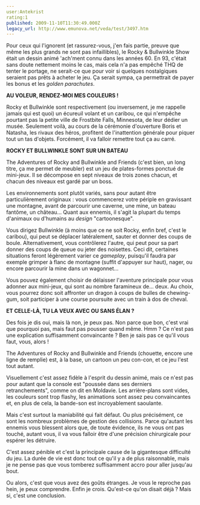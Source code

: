 ```yaml
---
user:Antekrist
rating:1
published: 2009-11-10T11:30:49.000Z
legacy_url: http://www.emunova.net/veda/test/3497.htm
---
```

Pour ceux qui l'ignorent (et rassurez-vous, j'en fais partie, preuve que même les plus grands ne sont pas infaillibles), le Rocky & Bullwinkle Show était un dessin animé 'ach'ment connu dans les années 60\. En 93, c'était sans doute nettement moins le cas, mais cela n'a pas empêché THQ de tenter le portage, ne serait-ce que pour voir si quelques nostalgiques seraient pas prêts à acheter le jeu. Ça serait sympa, ça permettrait de payer les bonus et les _golden parachutes_.  

  

**AU VOLEUR, RENDEZ-MOI MES COULEURS !**  

Rocky et Bullwinkle sont respectivement (ou inversement, je me rappelle jamais qui est quoi) un écureuil volant et un caribou, ce qui n'empêche pourtant pas la petite ville de Frostbite Falls, Minnesota, de leur dédier un musée. Seulement voilà, au cours de la cérémonie d'ouverture Boris et Natasha, les rivaux des héros, profitent de l'inattention générale pour piquer tout un tas d'objets. Forcément, il va falloir remettre tout ça au carré.  

  

**ROCKY ET BULLWINKLE SONT SUR UN BATEAU**  

The Adventures of Rocky and Bullwinkle and Friends (c'est bien, un long titre, ça me permet de meubler) est un jeu de plates-formes ponctué de mini-jeux. Il se décompose en sept niveaux de trois zones chacun, et chacun des niveaux est gardé par un boss.  

Les environnements sont plutôt variés, sans pour autant être particulièrement originaux : vous commencerez votre périple en gravissant une montagne, avant de parcourir une caverne, une mine, un bateau fantôme, un château... Quant aux ennemis, il s'agit la plupart du temps d'animaux ou d'humains au _design_ "cartoonesque".  

Vous dirigez Bullwinkle (à moins que ce ne soit Rocky, enfin bref, c'est le caribou), qui peut se déplacer latéralement, sauter et donner des coups de boule. Alternativement, vous contrôlerez l'autre, qui peut pour sa part donner des coups de queue ou jeter des noisettes. Ceci dit, certaines situations feront légèrement varier ce _gameplay_, puisqu'il faudra par exemple grimper à flanc de montagne (suffit d'appuyer sur haut), nager, ou encore parcourir la mine dans un wagonnet...  

Vous pouvez également choisir de délaisser l'aventure principale pour vous adonner aux mini-jeux, qui sont au nombre faramineux de... deux. Au choix, vous pourrez donc soit affronter un dragon à coups de bulles de chewing-gum, soit participer à une course poursuite avec un train à dos de cheval.  

  

**ET CELLE-LÀ, TU LA VEUX AVEC OU SANS ÉLAN ?**  

Des fois je dis oui, mais là non, je peux pas. Non parce que bon, c'est vrai que pourquoi pas, mais faut pas pousser quand même. Hmm ? Ce n'est pas une explication suffisamment convaincante ? Ben je sais pas ce qu'il vous faut, vous, alors !  

The Adventures of Rocky and Bullwinkle and Friends (chouette, encore une ligne de remplie) est, à la base, un cartoon un peu con-con, et ce jeu l'est tout autant.  

Visuellement c'est assez fidèle à l'esprit du dessin animé, mais ce n'est pas pour autant que la console est "poussée dans ses derniers retranchements", comme on dit en Moldavie. Les arrière-plans sont vides, les couleurs sont trop flashy, les animations sont assez peu convaincantes et, en plus de cela, la bande-son est incroyablement saoulante.  

Mais c'est surtout la maniabilité qui fait défaut. Ou plus précisément, ce sont les nombreux problèmes de gestion des collisions. Parce qu'autant les ennemis vous blessent alors que, de toute évidence, ils ne vous ont pas touché, autant vous, il va vous falloir être d'une précision chirurgicale pour espérer les détruire.  

C'est assez pénible et c'est la principale cause de la gigantesque difficulté du jeu. La durée de vie est donc tout ce qu'il y a de plus raisonnable, mais je ne pense pas que vous tomberez suffisamment accro pour aller jusqu'au bout.  

Ou alors, c'est que vous avez des goûts étranges. Je vous le reproche pas hein, je peux comprendre. Enfin je crois. Qu'est-ce qu'on disait déjà ? Mais si, c'est une conclusion.